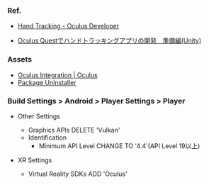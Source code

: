 ### Ref.
- [Hand Tracking - Oculus Developer](https://developer.oculus.com/documentation/unity/unity-handtracking/?locale=ja_JP&device=QUEST)

- [Oculus Questでハンドトラッキングアプリの開発　準備編(Unity)](https://note.com/simeis512/n/n195ff642c2d5)

### Assets
- [Oculus Integration | Oculus](https://assetstore.unity.com/packages/tools/integration/oculus-integration-82022)
- [Package Uninstaller](https://assetstore.unity.com/packages/tools/utilities/package-uninstaller-35439)

### Build Settings > Android > Player Settings > Player
- Other Settings
  - Graphics APIs
    DELETE 'Vulkan'
  - Identification
    - Minimum API Level
      CHANGE TO '4.4'(API Level 19以上)

- XR Settings
  - Virtual Reality SDKs
    ADD 'Oculus'